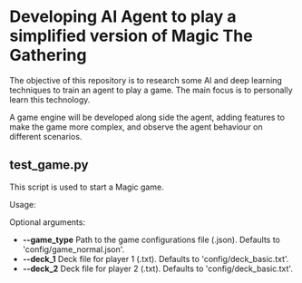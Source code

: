 # Developing AI Agent to play a simplified version of Magic The Gathering

The objective of this repository is to research some AI and deep learning techniques to 
train an agent to play a game. The main focus is to personally learn this technology.

A game engine will be developed along side the agent, adding features to make the 
game more complex, and observe the agent behaviour on different scenarios.

## test_game.py

This script is used to start a Magic game.

Usage:

Optional arguments:
 - **--game_type** Path to the game configurations file (.json). 
    Defaults to 'config/game_normal.json'.
- **--deck_1** Deck file for player 1 (.txt). 
    Defaults to 'config/deck_basic.txt'.
- **--deck_2** Deck file for player 2 (.txt). 
    Defaults to 'config/deck_basic.txt'.
